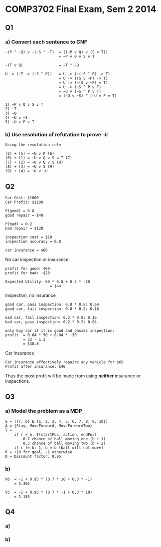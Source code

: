 # COMP3702 Final Exam, Sem 2 2014

## Q1

### a) Convert each sentence to CNF
```
~(P ^ ~Q) v ~(~S ^ ~T)  = ((~P v Q) v (S v T))
                        = ~P v Q v S v T

~(T v Q)                = ~T ^ ~Q

U -> (~T -> (~S ^ P))   = U -> (~(~S ^ P) -> T)
                        = U -> ((S v ~P) -> T)
                        = U -> (~(S v ~P) v T)
                        = U -> (~S ^ P v T)
                        = ~U v (~S ^ P v T)
                        = (~U v ~S) ^ (~U v P v T)

1) ~P v Q v S v T
2) ~T
3) ~Q
4) ~U v ~S
5) ~U v P v T
```

### b) Use resolution of refutation to prove `~U`
```
Using the resolution rule

(2) + (5) = ~U v P (6)
(6) + (1) = ~U v Q v S v T (7)
(7) + (2) = ~U v Q v S (8)
(8) + (3) = ~U v S (9)
(9) + (4) = ~U v ~U
```

## Q2

```
Car Cost: $1000
Car Profit: $1100

P(good) = 0.8
good repair = $40

P(bad) = 0.2
bad repair = $120

inspection cost = $10
inspection accuracy = 0.8

car insurance = $60
```

No car inspection or insurance:

```
profit for good: $60
profit for bad: -$20

Expected Utility: 60 * 0.8 + 0.2 * -20
                    = $44
```

Inspection, no insurance
```
good car, pass inspection: 0.8 * 0.8: 0.64
good car, fail inspection: 0.8 * 0.2: 0.16

bad car, fail inspection: 0.2 * 0.8: 0.16
bad car, pass inspection: 0.2 * 0.2: 0.04

only buy car if it is good and passes inspection:
profit  = 0.64 * 50 + 0.04 * -30
        = 32 - 1.2
        = $30.8
```

Car Insurance
```
Car insurance effectively repairs any vehicle for $60
Profit after insurance: $40
```

Thus the most profit will be made from using __neither__ insurance or inspections.

## Q3

### a) Model the problem as a MDP

```
S = ((r, b) E {1, 2, 3, 4, 5, 6, 7, 8, 9, 10})
A = {Stay, MoveForward, MoveForwardTwo}
T = 
    if r = b: T(startPos, action, endPos)
        0.7 chance of ball moving one (b + 1)
        0.3 chance of ball moving two (b + 2)
    if r != b: 1, b = b (ball will not move)
R = +10 for goal, -1 otherwise
D = Discount factor, 0.95
```

### b)

```
V6  = -1 + 0.95 * (0.7 * 10 + 0.3 * -1)
    = 5.365

V5  = -1 + 0.95 * (0.7 * -1 + 0.3 * 10)
    = 1.185
```

## Q4

### a)

### b)
